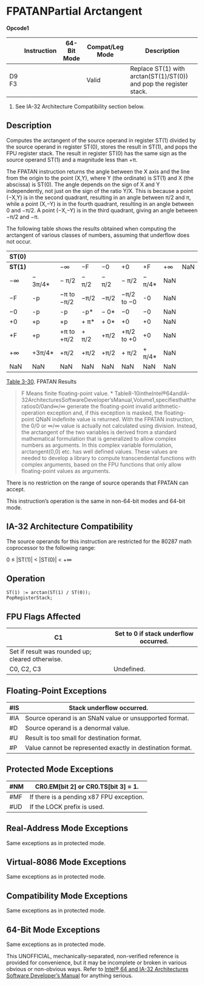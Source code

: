 # FPATAN**Partial Arctangent**

**Opcode1**

|       | Instruction | 64-Bit Mode | Compat/Leg Mode | Description                                                        |
| ----- | ----------- | ----------- | --------------- | ------------------------------------------------------------------ |
| D9 F3 |             |             | Valid           | Replace ST(1) with arctan(ST(1)/ST(0)) and pop the register stack. |

1. See IA-32 Architecture Compatibility section below.

## Description

Computes the arctangent of the source operand in register ST(1) divided by the source operand in register ST(0), stores the result in ST(1), and pops the FPU register stack. The result in register ST(0) has the same sign as the source operand ST(1) and a magnitude less than +π.

The FPATAN instruction returns the angle between the X axis and the line from the origin to the point (X,Y), where Y (the ordinate) is ST(1) and X (the abscissa) is ST(0). The angle depends on the sign of X and Y independently, not just on the sign of the ratio Y/X. This is because a point (−X,Y) is in the second quadrant, resulting in an angle between π/2 and π, while a point (X,−Y) is in the fourth quadrant, resulting in an angle between 0 and −π/2. A point (−X,−Y) is in the third quadrant, giving an angle between −π/2 and −π.

The following table shows the results obtained when computing the arctangent of various classes of numbers, assuming that underflow does not occur.

| ST(0)     |          |            |       |       |            |         |     |     |
| --------- | -------- | ---------- | ----- | ----- | ---------- | ------- | --- | --- |
| **ST(1)** |          | −∞         | −F    | −0    | +0         | +F      | +∞  | NaN |
| −∞        | − 3π/4\* | − π/2      | − π/2 | − π/2 | − π/2      | − π/4\* | NaN |
| −F        | -p       | −π to −π/2 | −π/2  | −π/2  | −π/2 to −0 | -0      | NaN |
| −0        | -p       | -p         | -p\*  | − 0\* | −0         | −0      | NaN |
| +0        | +p       | +p         | + π\* | + 0\* | +0         | +0      | NaN |
| +F        | +p       | +π to +π/2 | + π/2 | +π/2  | +π/2 to +0 | +0      | NaN |
| +∞        | +3π/4\*  | +π/2       | +π/2  | +π/2  | + π/2      | + π/4\* | NaN |
| NaN       | NaN      | NaN        | NaN   | NaN   | NaN        | NaN     | NaN |

[Table 3-30](/x86/fpatan#tbl-3-30). FPATAN Results

> F Means finite floating-point value. \* Table8-10intheIntel®64andIA-32ArchitecturesSoftwareDeveloper’sManual,Volume1,specifiesthattheratios0/0and∞/∞ generate the floating-point invalid arithmetic-operation exception and, if this exception is masked, the floating-point QNaN indefinite value is returned. With the FPATAN instruction, the 0/0 or ∞/∞ value is actually not calculated using division. Instead, the arctangent of the two variables is derived from a standard mathematical formulation that is generalized to allow complex numbers as arguments. In this complex variable formulation, arctangent(0,0) etc. has well defined values. These values are needed to develop a library to compute transcendental functions with complex arguments, based on the FPU functions that only allow floating-point values as arguments.

There is no restriction on the range of source operands that FPATAN can accept.

This instruction’s operation is the same in non-64-bit modes and 64-bit mode.

## IA-32 Architecture Compatibility

The source operands for this instruction are restricted for the 80287 math coprocessor to the following range:

0 ≤ |ST(1)| < |ST(0)| < +∞

## Operation

```
ST(1) := arctan(ST(1) / ST(0));
PopRegisterStack;

```

## FPU Flags Affected

| C1                                               | Set to 0 if stack underflow occurred. |
| ------------------------------------------------ | ------------------------------------- |
| Set if result was rounded up; cleared otherwise. |
| C0, C2, C3                                       | Undefined.                            |

## Floating-Point Exceptions

| \#​IS | Stack underflow occurred.                                  |
| ----- | ---------------------------------------------------------- |
| \#​IA | Source operand is an SNaN value or unsupported format.     |
| #​D   | Source operand is a denormal value.                        |
| #​U   | Result is too small for destination format.                |
| #​P   | Value cannot be represented exactly in destination format. |

## Protected Mode Exceptions

| \#​NM  | CR0.EM[bit 2] or CR0.TS[bit 3] = 1.      |
| ------ | ---------------------------------------- |
| \#​​MF | If there is a pending x87 FPU exception. |
| #​​​UD | If the LOCK prefix is used.              |

## Real-Address Mode Exceptions

Same exceptions as in protected mode.

## Virtual-8086 Mode Exceptions

Same exceptions as in protected mode.

## Compatibility Mode Exceptions

Same exceptions as in protected mode.

## 64-Bit Mode Exceptions

Same exceptions as in protected mode.

This UNOFFICIAL, mechanically-separated, non-verified reference is provided for convenience, but it may be
incomplete or broken in various obvious or non-obvious
ways. Refer to [Intel® 64 and IA-32 Architectures Software Developer’s Manual](https://software.intel.com/en-us/download/intel-64-and-ia-32-architectures-sdm-combined-volumes-1-2a-2b-2c-2d-3a-3b-3c-3d-and-4) for anything serious.
